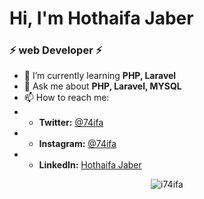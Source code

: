 <h1 >Hi, I'm Hothaifa Jaber</h1>
<h3 >⚡  web Developer ⚡</h3>

- 🌱 I’m currently learning **PHP, Laravel**
- 💬 Ask me about **PHP, Laravel, MYSQL**
- 📫 How to reach me:
- - **Twitter:** <a href="https://twitter.com/74ifa">@74ifa</a>
- - **Instagram:** <a href="https://instagram.com/74ifa">@74ifa</a>
- - **LinkedIn:** <a href="https://www.linkedin.com/in/hothaifa-jaber-868b361b7/">Hothaifa Jaber</a>
<p align="center"><img src="https://github-readme-stats.vercel.app/api?username=i74ifa&show_icons=true&theme=vue-dark" alt="i74ifa" /></p>

